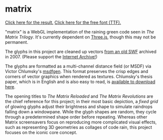 # matrix

[Click here for the result.](https://rezmason.github.io/matrix)
[Click here for the free font (TTF).](https://github.com/Rezmason/matrix/raw/master/Matrix-Code.ttf)

"matrix" is a WebGL implementation of the raining green code seen in _The Matrix Trilogy_. It's currently dependent on [Three.js](https://github.com/mrdoob/three.js), though this may not be permanent.

The glyphs in this project are cleaned up vectors [from an old SWF](https://web.archive.org/web/20070914173039/http://www.atari.com:80/thematrixpathofneo/) archived in 2007.
(Please support the [Internet Archive!](https://archive.org/about/))

The glyphs are formatted as a multi-channel distance field (or MSDF) via Victor Chlumsky's [msdfgen](https://github.com/Chlumsky/msdfgen). This format preserves the crisp edges and corners of vector graphics when rendered as textures. Chlumsky's thesis paper, which is in English and is also easy to read, is [available to download here](https://dspace.cvut.cz/handle/10467/62770).

The opening titles to _The Matrix Reloaded_ and _The Matrix Revolutions_ are the chief reference for this project; in their most basic depiction, a _fixed grid_ of glowing glyphs adjust their brightness and shape to simulate raindrops falling down a windowpane. While the glyph shapes are random, they cycle through a predetermined shape order before repeating. Whereas other Matrix screensavers focus on reproducing more complicated visual effects, such as representing 3D geometries as collages of code rain, this project focuses on the iconic core concept.
